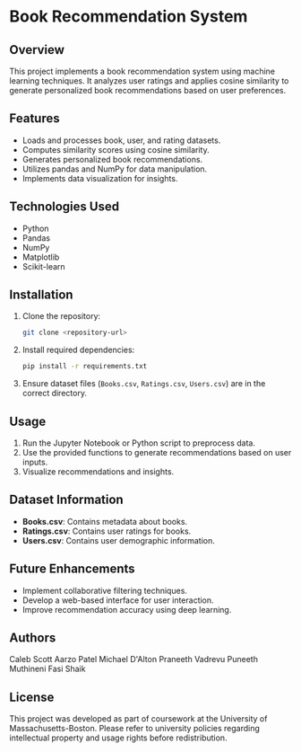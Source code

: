 # Book Recommendation System

## Overview
This project implements a book recommendation system using machine learning techniques. It analyzes user ratings and applies cosine similarity to generate personalized book recommendations based on user preferences.

## Features
- Loads and processes book, user, and rating datasets.
- Computes similarity scores using cosine similarity.
- Generates personalized book recommendations.
- Utilizes pandas and NumPy for data manipulation.
- Implements data visualization for insights.

## Technologies Used
- Python
- Pandas
- NumPy
- Matplotlib
- Scikit-learn

## Installation
1. Clone the repository:
   ```sh
   git clone <repository-url>
   ```
2. Install required dependencies:
   ```sh
   pip install -r requirements.txt
   ```
3. Ensure dataset files (`Books.csv`, `Ratings.csv`, `Users.csv`) are in the correct directory.

## Usage
1. Run the Jupyter Notebook or Python script to preprocess data.
2. Use the provided functions to generate recommendations based on user inputs.
3. Visualize recommendations and insights.

## Dataset Information
- **Books.csv**: Contains metadata about books.
- **Ratings.csv**: Contains user ratings for books.
- **Users.csv**: Contains user demographic information.

## Future Enhancements
- Implement collaborative filtering techniques.
- Develop a web-based interface for user interaction.
- Improve recommendation accuracy using deep learning.

## Authors
Caleb Scott
Aarzo Patel
Michael D'Alton
Praneeth Vadrevu
Puneeth Muthineni
Fasi Shaik

## License
This project was developed as part of coursework at the University of Massachusetts-Boston. Please refer to university policies regarding intellectual property and usage rights before redistribution.

